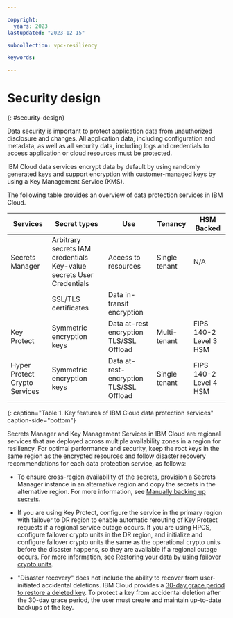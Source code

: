 ```yaml
---

copyright:
  years: 2023
lastupdated: "2023-12-15"

subcollection: vpc-resiliency

keywords:

---
```


# Security design
{: #security-design}

Data security is important to protect application data from unauthorized disclosure and changes. All application data, including configuration and metadata, as well as all security data, including logs and credentials to access application or cloud resources must be protected.

IBM Cloud data services encrypt data by default by using randomly generated keys and support encryption with customer-managed keys by using a Key Management Service (KMS).

The following table provides an overview of data protection services in IBM Cloud.

| Services        | Secret types        | Use         | Tenancy   | HSM Backed        |
|-------------------------------|----------------------------------------------------------------------|-----------------------------------------|---------------|------------------------|
| Secrets Manager               | Arbitrary secrets IAM credentials Key-value secrets User Credentials | Access to resources                     | Single tenant | N/A                    |
|                               | SSL/TLS certificates                                                 | Data in-transit encryption              |               |                        |
| Key Protect                   | Symmetric encryption keys                                            | Data at-rest encryption TLS/SSL Offload | Multi-tenant  | FIPS 140-2 Level 3 HSM |
| Hyper Protect Crypto Services | Symmetric encryption keys                                            | Data at-rest-encryption TLS/SSL Offload | Single tenant | FIPS 140-2 Level 4 HSM |
{: caption="Table 1. Key features of IBM Cloud data protection services" caption-side="bottom"}

Secrets Manager and Key Management Services in IBM Cloud are regional services that are deployed across multiple availability zones in a region for resiliency. For optimal performance and security, keep the root keys in the same region as the encrypted resources and follow disaster recovery recommendations for each data protection service, as follows:

- To ensure cross-region availability of the secrets, provision a Secrets Manager instance in an alternative region and copy the secrets in the alternative region. For more information, see [Manually backing up secrets](/docs/secrets-manager?topic=secrets-manager-ha-dr&interface=ui#manual-backup).

- If you are using Key Protect, configure the service in the primary region with failover to DR region to enable automatic rerouting of Key Protect requests if a regional service outage occurs. If you are using HPCS, configure failover crypto units in the DR region, and initialize and configure failover crypto units the same as the operational crypto units before the disaster happens, so they are available if a regional outage occurs. For more information, see [Restoring your data by using failover crypto units](/docs/hs-crypto?topic=hs-crypto-restore-data#restore-data-failover-crypto-units).

- "Disaster recovery" does not include the ability to recover from user-initiated accidental deletions. IBM Cloud provides a [30-day grace period to restore a deleted key](/docs/key-protect?topic=key-protect-delete-purge-keys). To protect a key from accidental deletion after the 30-day grace period, the user must create and maintain up-to-date backups of the key.
